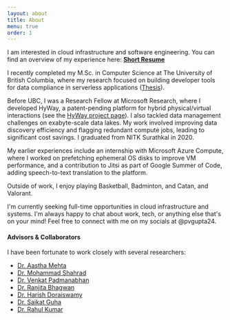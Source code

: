 ```yaml
---
layout: about
title: About
menu: true
order: 1
---
```

I am interested in cloud infrastructure and software engineering. You can find an overview of my experience here: **[Short Resume](https://drive.google.com/file/d/1yHGVvjFyTaYLiW6qLYvRmrHL4I6OK5uz/view)**

I recently completed my M.Sc. in Computer Science at The University of British Columbia, where my research focused on building developer tools for data compliance in serverless applications ([Thesis](https://open.library.ubc.ca/soa/cIRcle/collections/ubctheses/24/items/1.0447498)).

Before UBC, I was a Research Fellow at Microsoft Research, where I developed HyWay, a patent-pending platform for hybrid physical/virtual interactions (see the [HyWay project page](https://www.microsoft.com/en-us/research/project/hyway/)). I also tackled data management challenges on exabyte-scale data lakes. My work involved improving data discovery efficiency and flagging redundant compute jobs, leading to significant cost savings. I graduated from NITK Surathkal in 2020.

My earlier experiences include an internship with Microsoft Azure Compute, where I worked on prefetching ephemeral OS disks to improve VM performance, and a contribution to Jitsi as part of Google Summer of Code, adding speech-to-text translation to the platform.

Outside of work, I enjoy playing Basketball, Badminton, and Catan, and Valorant.

I'm currently seeking full-time opportunities in cloud infrastructure and systems. I'm always happy to chat about work, tech, or anything else that's on your mind! Feel free to connect with me on my socials at @pvgupta24.

#### Advisors & Collaborators
I have been fortunate to work closely with several researchers:
- [Dr. Aastha Mehta](https://aasthakm.github.io/)
- [Dr. Mohammad Shahrad](https://mshahrad.github.io/)
- [Dr. Venkat Padmanabhan](https://www.microsoft.com/en-us/research/people/padmanab/)
- [Dr. Ranjita Bhagwan](https://www.microsoft.com/en-us/research/people/bhagwan/)
- [Dr. Harish Doraiswamy](https://www.microsoft.com/en-us/research/people/hdoraiswamy/)
- [Dr. Saikat Guha](https://www.microsoft.com/en-us/research/people/saikat/)
- [Dr. Rahul Kumar](https://www.linkedin.com/in/rahulskumar)
